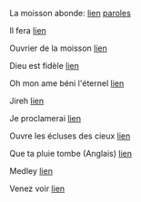 La moisson abonde: [lien](https://www.youtube.com/watch?v=lwVJwQHUrjc) [paroles](La_moisson_abonde)
    
Il fera [lien](https://www.youtube.com/watch?v=HlERVocf3_M)    
    
Ouvrier de la moisson [lien](https://www.youtube.com/watch?v=sXExJD8Qg28)  
    
Dieu est fidèle [lien](https://www.youtube.com/watch?v=jOs7OvKDQ6c)  
    
Oh mon ame béni l'éternel [lien](https://www.youtube.com/watch?v=1ieckehNEO8)  
    
Jireh [lien](https://www.youtube.com/watch?v=PRzdkcs2UsM)  
    
Je proclamerai [lien](https://www.youtube.com/watch?v=gwrV3RQfFUc&t=135s)  
    
Ouvre les écluses des cieux [lien](https://www.youtube.com/watch?v=OjO68w0G_Dw)  
    
Que ta pluie tombe (Anglais) [lien](https://www.youtube.com/watch?v=_VNGvDOBW9I)    
    
Medley [lien](https://www.youtube.com/watch?v=NICDF5DNDKg)  
    
Venez voir [lien](https://www.youtube.com/watch?v=Cep-14vWyIs)  
